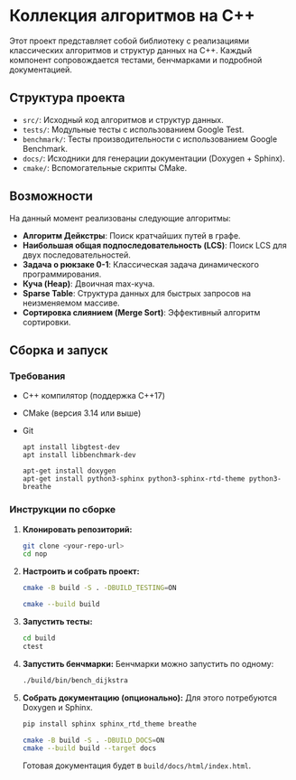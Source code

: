 
# Коллекция алгоритмов на C++

Этот проект представляет собой библиотеку с реализациями классических алгоритмов и структур данных на C++. 
Каждый компонент сопровождается тестами, бенчмарками и подробной документацией.

## Структура проекта

- `src/`: Исходный код алгоритмов и структур данных.
- `tests/`: Модульные тесты с использованием Google Test.
- `benchmark/`: Тесты производительности с использованием Google Benchmark.
- `docs/`: Исходники для генерации документации (Doxygen + Sphinx).
- `cmake/`: Вспомогательные скрипты CMake.

## Возможности

На данный момент реализованы следующие алгоритмы:

- **Алгоритм Дейкстры**: Поиск кратчайших путей в графе.
- **Наибольшая общая подпоследовательность (LCS)**: Поиск LCS для двух последовательностей.
- **Задача о рюкзаке 0-1**: Классическая задача динамического программирования.
- **Куча (Heap)**: Двоичная max-куча.
- **Sparse Table**: Структура данных для быстрых запросов на неизменяемом массиве.
- **Сортировка слиянием (Merge Sort)**: Эффективный алгоритм сортировки.

## Сборка и запуск

### Требования

- C++ компилятор (поддержка C++17)
- CMake (версия 3.14 или выше)
- Git

    ```
    apt install libgtest-dev
    apt install libbenchmark-dev

    apt-get install doxygen
    apt-get install python3-sphinx python3-sphinx-rtd-theme python3-breathe
    ```

### Инструкции по сборке

1.  **Клонировать репозиторий:**
    ```bash
    git clone <your-repo-url>
    cd nop
    ```

2.  **Настроить и собрать проект:**
    ```bash
    cmake -B build -S . -DBUILD_TESTING=ON
    ```
    ```bash
    cmake --build build
    ```

3.  **Запустить тесты:**
    ```bash
    cd build
    ctest
    ```

4.  **Запустить бенчмарки:**
    Бенчмарки можно запустить по одному:
    ```bash
    ./build/bin/bench_dijkstra
    ```

5.  **Собрать документацию (опционально):**
    Для этого потребуются Doxygen и Sphinx.
    ```bash
    pip install sphinx sphinx_rtd_theme breathe
    ```
    ```bash
    cmake -B build -S . -DBUILD_DOCS=ON
    cmake --build build --target docs
    ```
    Готовая документация будет в `build/docs/html/index.html`.
